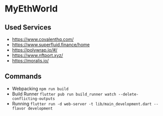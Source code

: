 # MyEthWorld

## Used Services
* https://www.covalenthq.com/
* https://www.superfluid.finance/home
* https://polywrap.io/#/
* https://www.nftport.xyz/
* https://moralis.io/

## Commands
* Webpacking `npm run build`
* Build Runner `flutter pub run build_runner watch --delete-conflicting-outputs`
* Running `flutter run -d web-server -t lib/main_development.dart --flavor development`
